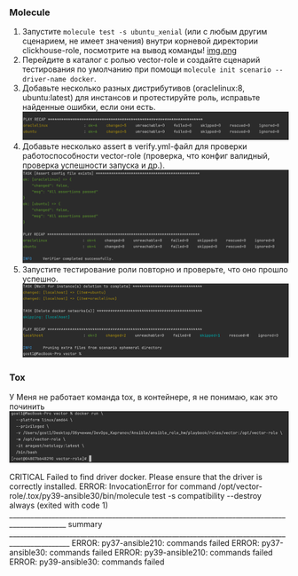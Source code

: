 
### Molecule
1. Запустите  `molecule test -s ubuntu_xenial` (или с любым другим сценарием, не имеет значения) внутри корневой директории clickhouse-role, посмотрите на вывод команды!
[img.png](img.png)
2. Перейдите в каталог с ролью vector-role и создайте сценарий тестирования по умолчанию при помощи `molecule init scenario --driver-name docker`.
3. Добавьте несколько разных дистрибутивов (oraclelinux:8, ubuntu:latest) для инстансов и протестируйте роль, исправьте найденные ошибки, если они есть.
![img_1.png](img_1.png)
4. Добавьте несколько assert в verify.yml-файл для  проверки работоспособности vector-role (проверка, что конфиг валидный, проверка успешности запуска и др.).
![img_2.png](img_2.png)
5. Запустите тестирование роли повторно и проверьте, что оно прошло успешно.
![img_3.png](img_3.png)


### Tox
У Меня не работает команда tox, в контейнере, я не понимаю, как это починить
![img_4.png](img_4.png)

CRITICAL Failed to find driver docker. Please ensure that the driver is correctly installed.
ERROR: InvocationError for command /opt/vector-role/.tox/py39-ansible30/bin/molecule test -s compatibility --destroy always (exited with code 1)
______________________________________________________________________________________________ summary _______________________________________________________________________________________________
ERROR:   py37-ansible210: commands failed
ERROR:   py37-ansible30: commands failed
ERROR:   py39-ansible210: commands failed
ERROR:   py39-ansible30: commands failed
